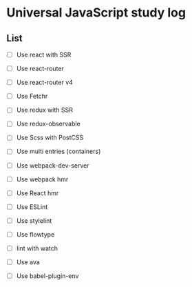 # Universal JavaScript study log

## List

- [ ] Use react with SSR
- [ ] Use react-router
- [ ] Use react-router v4
- [ ] Use Fetchr
- [ ] Use redux with SSR
- [ ] Use redux-observable
- [ ] Use Scss with PostCSS
- [ ] Use multi entries (containers)
- [ ] Use webpack-dev-server
- [ ] Use webpack hmr
- [ ] Use React hmr
- [ ] Use ESLint
- [ ] Use stylelint
- [ ] Use flowtype
- [ ] lint with watch
- [ ] Use ava
- [ ] Use babel-plugin-env

